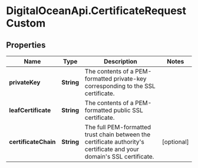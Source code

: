 # DigitalOceanApi.CertificateRequestCustom

## Properties
Name | Type | Description | Notes
------------ | ------------- | ------------- | -------------
**privateKey** | **String** | The contents of a PEM-formatted private-key corresponding to the SSL certificate. | 
**leafCertificate** | **String** | The contents of a PEM-formatted public SSL certificate. | 
**certificateChain** | **String** | The full PEM-formatted trust chain between the certificate authority&#x27;s certificate and your domain&#x27;s SSL certificate. | [optional] 
